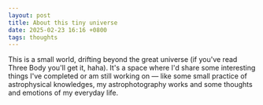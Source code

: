 ```yaml
---
layout: post
title: About this tiny universe
date: 2025-02-23 16:16 +0800
tags: thoughts
---
```

This is a small world, drifting beyond the great universe (if you've read Three Body you'll get it, haha). It's a space where I'd share some interesting things I've completed or am still working on — like some small practice of astrophysical knowledges, my astrophotography works and some thoughts and emotions of my everyday life.
